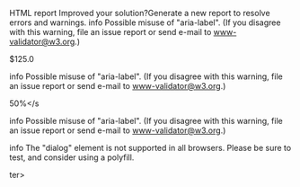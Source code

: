 HTML report
Improved your solution?Generate a new report to resolve errors and warnings.
info
Possible misuse of "aria-label". (If you disagree with this warning, file an issue report or send e-mail to www-validator@w3.org.)

<span id="product__price-sale" class="product__price-sale" aria-label="Sale price" aria-describedby="product__price-discount">$125.0

info
Possible misuse of "aria-label". (If you disagree with this warning, file an issue report or send e-mail to www-validator@w3.org.)

<span id="product__price-discount" class="product__price-discount" aria-label="Discount">50%</s

info
Possible misuse of "aria-label". (If you disagree with this warning, file an issue report or send e-mail to www-validator@w3.org.)

<span id="product__price-original" class="product__price-original" aria-label="Original Price">

info
The "dialog" element is not supported in all browsers. Please be sure to test, and consider using a polyfill.

ter>   <dialog id="lightbox" class="lightbox">

error
The "aria-labelledby" attribute must point to an element in the same document.

>  <aside id="cart-panel" class="cart-panel" role="region" aria-labelledby="cart-panel__title">